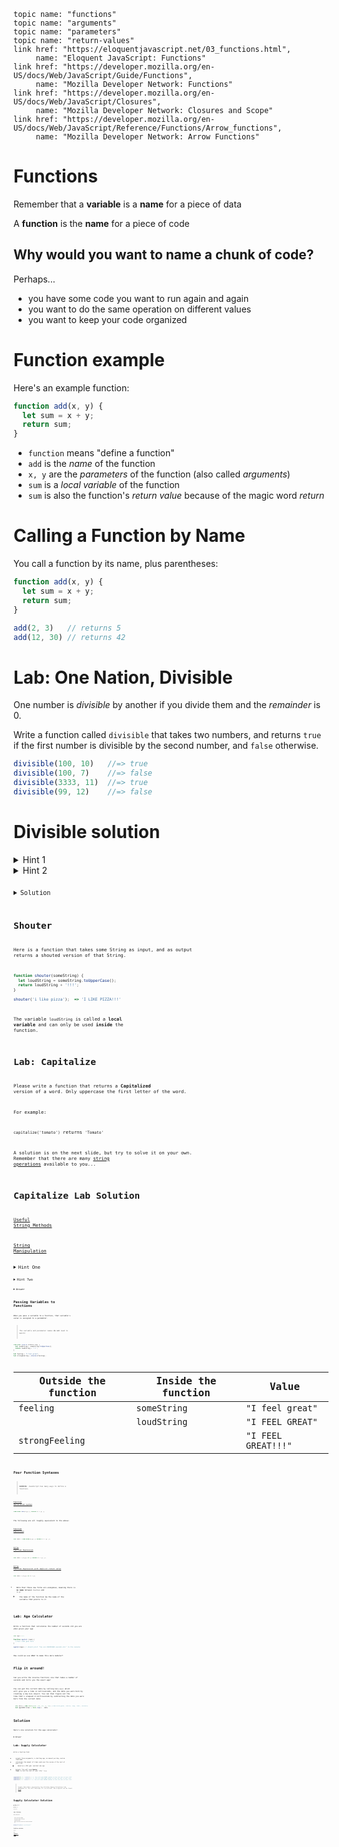     topic name: "functions"
    topic name: "arguments"
    topic name: "parameters"
    topic name: "return-values"
    link href: "https://eloquentjavascript.net/03_functions.html",
         name: "Eloquent JavaScript: Functions"
    link href: "https://developer.mozilla.org/en-US/docs/Web/JavaScript/Guide/Functions",
         name: "Mozilla Developer Network: Functions"
    link href: "https://developer.mozilla.org/en-US/docs/Web/JavaScript/Closures",
         name: "Mozilla Developer Network: Closures and Scope"
    link href: "https://developer.mozilla.org/en-US/docs/Web/JavaScript/Reference/Functions/Arrow_functions",
         name: "Mozilla Developer Network: Arrow Functions"

# Functions

Remember that a **variable** is a **name** for a piece of data

A **function** is the **name** for a piece of code

## Why would you want to name a chunk of code?

Perhaps...

* you have some code you want to run again and again
* you want to do the same operation on different values
* you want to keep your code organized

# Function example

Here's an example function:

```js
function add(x, y) {
  let sum = x + y;
  return sum;
}
```

* `function` means "define a function"
* `add` is the *name* of the function
* `x, y` are the *parameters* of the function (also called *arguments*)
* `sum` is a *local variable* of the function
* `sum` is also the function's *return value* because of the magic word *return*

# Calling a Function by Name

You call a function by its name, plus parentheses:

```js
function add(x, y) {
  let sum = x + y;
  return sum;
}

add(2, 3)   // returns 5
add(12, 30) // returns 42
```

# Lab: One Nation, Divisible

One number is *divisible* by another if you divide them and the *remainder* is 0.

Write a function called `divisible` that takes two numbers, and returns `true` if the first number is divisible by the second number, and `false` otherwise.

```js
divisible(100, 10)   //=> true
divisible(100, 7)    //=> false
divisible(3333, 11)  //=> true
divisible(99, 12)    //=> false
```

# Divisible solution

<details>
<summary>Hint 1</summary>
<div>

The modulus operator `%` returns either an integer or zero.  Integers are truthy, while 0 is falsey

</div>
</details>

<details>
<summary>Hint 2</summary>
<div>You may need to use some logic. You can create a simple control flow with an `if ...else` statement</div>

<pre>
  <code class="language-javascript">
  if(/*this expression evaluates true*/) {
    //do this
  } else {
    //otherwise do this
  }
  <code>
</pre>

</details>

<details>
<summary>Solution</summary>
<pre>
  <code class="language-javascript">
  function divisible(operator, operand) {
    if(operator % operand) {
      return true
    } else {
      return false
    }
  }

  divisible(100, 10) // => true
  <code>
</pre>
</details>

# Shouter

Here is a function that takes some String as input, and as output returns a shouted version of that String.

```js
function shouter(someString) {
  let loudString = someString.toUpperCase();
  return loudString + '!!!';
}

shouter('i like pizza');  => 'I LIKE PIZZA!!!'
```

The variable `loudString` is called a **local variable** and can only be used **inside** the function.

# Lab: Capitalize

Please write a function that returns a **Capitalized** version of a word.
Only uppercase the first letter of the word.

For example:

`capitalize('tomato')` returns `'Tomato'`

A solution is on the next slide, but try to solve it on your own.
Remember that there are many [string operations](https://developer.mozilla.org/en-US/docs/Web/JavaScript/Reference/Global_Objects/String#Methods_2) available to you...

# Capitalize Lab Solution

[Useful String Methods](https://developer.mozilla.org/en-US/docs/Learn/JavaScript/First_steps/Useful_string_methods#Strings_as_objects)

[String Manipulation](https://www.digitalocean.com/community/tutorials/how-to-index-split-and-manipulate-strings-in-javascript#accessing-characters)

<details>
  <summary>Hint One</summary>
<div>

Try getting the first letter from the String using indexing

<pre><code class="language-javascript">let firstLetter = string[0]<code></pre>

</div>
</details>

<details>
  <summary>Hint Two</summary>
<div>
Try using the method <a href="https://developer.mozilla.org/en-US/docs/Web/JavaScript/Reference/Global_Objects/String/slice">Slice</a>

<pre><code class="language-javascript">let restOfString = string.slice(1)<code></pre>

</div>
</details>

<details>
  <summary>Answer</summary>
  <pre><code class="language-javascript">
    function capitalize(word) {
      let firstLetter = word[0];
      let restOfWord = word.slice(1);
      return firstLetter.toUpperCase() + restOfWord.toLowerCase();
    }

    console.log(capitalize('smith'));
    console.log(capitalize('MACGUYVER'));
  <code></pre>
  <div>
  The variables `firstLetter` and `restOfWord` are called *local variables* and can only be used *inside* the `capitalize` function.
  </div>


</details>

# Passing Variables to Functions

When you pass a *variable* to a function, that variable's *value* is assigned to a *parameter*.

> The variable and parameter names **do not** need to match!

```js
function shouter(someString) {
  let loudString = someString.toUpperCase();
  return loudString + '!!!';
}

let feeling = "I feel great";
let strongFeeling = shouter(feeling);
```


| Outside the function | Inside the function | Value               |
|----------------------|---------------------|---------------------|
| `feeling`            | `someString`        | `"I feel great"`    |
|                      | `loudString`        | `"I FEEL GREAT"`    |
| `strongFeeling`      |                     | `"I FEEL GREAT!!!"` |

# Four Function Syntaxes

> **WARNING**: JavaScript has many ways to define a function.

[Function declaration syntax](https://developer.mozilla.org/en-US/docs/Web/JavaScript/Reference/Statements/function)

```js
function add(x,y) { return x + y; }
```

The following are all roughly equivalent to the above:

[Function Expression](https://developer.mozilla.org/en-US/docs/web/JavaScript/Reference/Operators/function)

```js
let add = function(x,y) { return x + y; };
```

[Arrow Function Expression](https://developer.mozilla.org/en-US/docs/Web/JavaScript/Reference/Functions/Arrow_functions)

```js
let add = (x,y) => { return x + y; };
```

[Arrow Function Expression with implicit return value](https://developer.mozilla.org/en-US/docs/Web/JavaScript/Reference/Functions/Arrow_functions#Function_body)

```js
let add = (x,y) => x + y;
```

* Note that these new forms are *anonymous*, meaning there is **no name** between `function` and `(x,y)`
    * the name of the function **is** the name of the variable that points to it

# Lab: Age Calculator

Write a function that calculates the number of seconds old you are when given your age

```javascript
let age = 27

function ageCalc (num) {
  //Your code goes here
}

ageCalc(age) // should print "You are 852055200 seconds old." to the console
```

How could we use ARGV to make this more modular?

# Flip it around!

Can you write the inverse function; one that takes a number of seconds and tells you the exact age?

You can get the current date by calling `Date.now()` which will give you a time in milliseconds, and the date you were born by creating a new `Date` object. You can then figure out the time that's elapsed in milliseconds by subtracting the date you were born from the current date

```javascript
  let date = new Date(1992, 05, 12, 3, 14) //new Date(year, month, day, hour, minute)
  let ageInMilliSec = Date.now() - date
```

# Solution

Here's one solution for the age calculator:

<details>
<summary>Answer</summary>
  <pre><code class="language-javascript">
  let age = 27

  function ageCalc(num) {
    let secondsInMin = 60
    let minInHour = 60
    let hrInDay = 24
    let dayInYr = 365.25

    let secInYr = secondsInMin * minInHour * hrInDay * dayInYr

    let ageInSec = num * secInYr

    return ageInSec
  }

  console.log(ageCalc(age))
  <code></pre>
<div>



To flip it you could simply divide the `num` variable by `secInYr` rather than multiplying to get years in a number of seconds.

</div>
</details>

# Lab: Supply Calculator

Write a function that:

* accepts three arguments, a starting age, an amount per day, and an item name
* calculates the amount of items used over the course of the rest of your life
  * based on a 100 year constant max age
* Outputs "You will need **Number** **Item**s to last the rest of your life." e.g.

```js
supplyCal(20, 3, "cookie") // => "You will need 87600 cookies to last the rest of your life"
supplyCal(99, 3, "cookie") // => "You will need 1095 cookies to last the rest of your life"
supplyCal(0, 3, "cookie") // => "You will need 109500 cookies to last the rest of your life"
```

> Supply Calculator inspired by the Lifetime Supply Calculator lab designed for the Girl Develope It! curriculum. The original can be found [here](https://www.teaching-materials.org/javascript/exercises/functions)

# Supply Calculator Solution

<details>
<summary>Hint 1</summary>

Calculate the number of cookies needed per year

<pre><code class="language-javascript">
let amountPerYear = amountPerDay * 365
<code></pre>
</details>

<details>
<summary>Hint 2</summary>

Calculate the number of years of life left

<pre><code class="language-javascript">
let numberOfYears = 100 - age
<code></pre>
</details>

<details>
<summary>Solution</summary>

Use the number of cookies per year, and number of years of life, to calculate the total cookies

<pre><code class="language-javascript">
function supplyCalc(age, amountPerDay, item) {
  let amountPerYear = amountPerDay * 365
  let numberOfYears = 100 - age
  let totalNeeded = amountPerYear * numberOfYears

  let message = "You will need" + totalNeeded + " " + item + "s to last the rest of your life"
}
<code></pre>
</details>

# Lab: Titleize

Write a function that:

* accepts a string as an argument
* splits apart the words in the string
* capitalizes each word
* returns a string with the first letter of each word capitalized e.g.

```js
titilize("all dogs are good dogs") // => "All Dogs Are Good Dogs"
titilize("eveRY green bus drives fAst") // => "Every Green Bus Drives Fast"
titilize("FRIDAY IS THE LONGEST DAY") // => "Friday Is The Longest Day"
```

# Titilize solution

<details>
<summary>Hint 1</summary>

Make a function to capitalize each word

<pre><code class="language-javascript">
function capitalize(word) {
  let firstLetter = word[0].toUpperCase();
  let restOfWord = word.slice(1).toLowerCase();
  return firstLetter + restOfWord;
}
<code></pre>
</details>

<details>
<summary>Hint 2</summary>

Split the words in the string into an Array of items

<pre><code class="language-javascript">
let wordArray = string.split(" ")
<code></pre>
</details>

<details>
<summary>Solution</summary>

Loop over every item in the Array of words, capitalize each, and then add them to a new string

<pre><code class="language-javascript">
function capitalize(word) {
  let firstLetter = word[0].toUpperCase();
  let restOfWord = word.slice(1).toLowerCase();
  return firstLetter + restOfWord;
}

function titilize(string) {
  let wordArray = string.split(" ");

  let newString = "";
  let wordsModified = 0;

  while (wordsModified < wordArray.length) {
    let currentWord = wordArray[wordsModified];
    let newWord = capitalize(currentWord);
    newString = newString + " " + newWord;
    wordsModified = wordsModified + 1;
  }

  return newString.trim();
}
<code></pre>
</details>

# More About Functions

* [FreeCodeCamp](https://learn.freecodecamp.org/javascript-algorithms-and-data-structures)
    - start with the challenge [Write Reusable JavaScript with Functions](https://learn.freecodecamp.org/javascript-algorithms-and-data-structures/basic-javascript/write-reusable-javascript-with-functions)
    - continue through the challenge [Assignment with a Returned Value](https://learn.freecodecamp.org/javascript-algorithms-and-data-structures/basic-javascript/assignment-with-a-returned-value)

* Read [Eloquent JavaScript chapter 3](http://eloquentjavascript.net/03_functions.html)
